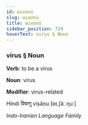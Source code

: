 ```yaml
---
id: wıxonü
slug: wıxonü
title: wıxonü
sidebar_position: 719
hoverText: virus § Noun
---
```


### virus § Noun

**Verb**: to be a virus

**Noun**: virus

**Modifier**: virus-related

Hindi विषाणु viṣāṇu [ʋɪ.ʃäː.ɳuː]

*Indo-Iranian Language Family*